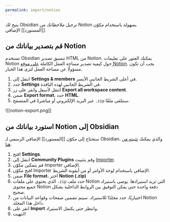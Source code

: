 ```yaml
---
permalink: import/notion
---
```


يتيح لك Obsidian ترحيل ملاحظاتك من Notion بسهولة باستخدام مكوّن [[المستورد]] الإضافي.

## قم بتصدير بياناتك من Notion

تستخدم Obsidian تنسيق تصدير HTML من Notion. يمكنك العثور على تعليمات Notion حول كيفية تصدير مساحة العمل الكاملة [على موقع Notion](https://www.notion.so/help/export-your-content). يجب أن تكون مسؤولًا عن مساحة العمل لترى هذا الخيار.

1. انتقل إلى **Settings & members** في أعلى الشريط الجانبي الأيسر.
2. حدد **Settings** في الشريط الجانبي لهذه النافذة.
3. انتقل لأسفل وانقر على زر **Export all workspace content**.
4. ضمن **Export format**، حدد **HTML**.
5. ستتلقى ملفًا <code dir="ltr">.zip</code> عبر البريد الإلكتروني أو مباشرةً في المتصفح.

![[notion-export.png]]

## استورد بياناتك من Notion إلى Obsidian

ستحتاج إلى مكوّن [[المستورد]] الإضافي الرسمي لـ Obsidian، والذي يمكنك [تثبيته من هنا](obsidian://show-plugin?id=obsidian-importer).

1. افتح **Settings**.
2. انتقل إلى **Community Plugins** وقم بتثبيت [Importer](obsidian://show-plugin?id=obsidian-importer).
3. قم بتمكين مكوّن Importer الإضافي.
4. افتح مكوّن Importer الإضافي باستخدام لوحة الأوامر أو من أيقونة الشريط.
5. ضمن **File format**، اختر **Notion (.zip)**
6. حدد ملف <code dir="ltr">.zip</code> الذي يحتوي على ملفات Notion التي تريد استيرادها. يوصى باستيراد جميع محتوى Notion دفعة واحدة حتى يمكن التوفيق بين الروابط الداخلية بشكل صحيح.
7. اختياريًا، حدد مجلدًا للاستيراد. سيتم تضمين صفحات وقواعد البيانات من Notion داخل هذا المجلد.
8. انقر على **Import** وانتظر حتى يكتمل الاستيراد.
9. انتهيت!

